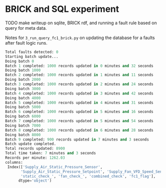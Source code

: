 # BRICK and SQL experiment

TODO make writeup on sqlite, BRICK rdf, and running a fault rule based on query for meta data.

Notes for `3_run_query_fc1_brick.py` on updating the database for a faults after fault logic runs.
```python
Total faults detected: 0
Starting batch update...
Doing batch 0
Batch 1 completed: 1000 records updated in 0 minutes and 32 seconds
Doing batch 1000
Batch 2 completed: 1000 records updated in 1 minutes and 11 seconds
Doing batch 2000
Batch 3 completed: 1000 records updated in 2 minutes and 24 seconds
Doing batch 3000
Batch 4 completed: 1000 records updated in 3 minutes and 42 seconds
Doing batch 4000
Batch 5 completed: 1000 records updated in 4 minutes and 31 seconds
Doing batch 5000
Batch 6 completed: 1000 records updated in 5 minutes and 16 seconds
Doing batch 6000
Batch 7 completed: 1000 records updated in 5 minutes and 54 seconds
Doing batch 7000
Batch 8 completed: 1000 records updated in 6 minutes and 28 seconds
Doing batch 8000
Batch 9 completed: 900 records updated in 7 minutes and 3 seconds
Batch update completed.
Total records updated: 8900
Total time taken: 7 minutes and 3 seconds
Records per minute: 1262.03
columns: 
 Index(['Supply_Air_Static_Pressure_Sensor',
       'Supply_Air_Static_Pressure_Setpoint', 'Supply_Fan_VFD_Speed_Sensor',
       'static_check_', 'fan_check_', 'combined_check', 'fc1_flag'],
      dtype='object')
```

